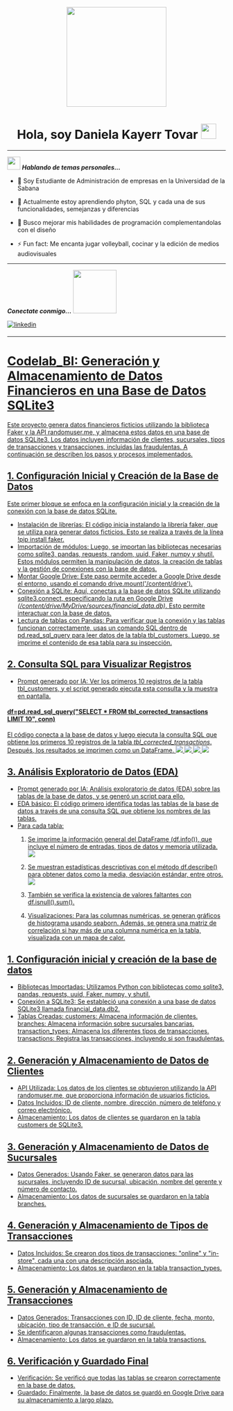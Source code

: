 <p align="center">
  <img src="https://github.com/Danielakato/codelAB_bi/blob/9005d2e9f06882bcac92256e915831b3c536be56/portada%20Daniela%20Kayerr.png" height= "230"/>
</p>

<div align "center">
<h1 align="center"> Hola, soy Daniela Kayerr Tovar 
  <img src="https://media.giphy.com/media/hvRJCLFzcasrR4ia7z/giphy.gif" width="35"> </h1>
<ing src="https://github.com/Danielakato/codelAB_bi/commit/bf2b7c96d2894da5f193319745e47c9c651201ea">  

---

<img src="https://media.giphy.com/media/ObNTw8Uzwy6KQ/giphy.gif" width="30px">&nbsp;***Hablando de temas personales...***
- 🔭 Soy Estudiante de Administración de empresas en la Universidad de la Sabana
  
- 🌱 Actualmente estoy aprendiendo phyton, SQL y cada una de sus funcionalidades, semejanzas y diferencias
  
- 👯 Busco mejorar mis habilidades de programación complementandolas con el diseño
  
- ⚡ Fun fact: Me encanta jugar volleyball, cocinar y la edición de medios audiovisuales

---
***Conectate conmigo...*** <img src='https://raw.githubusercontent.com/ShahriarShafin/ShahriarShafin/main/Assets/handshake.gif' width="100px">

<div align=left>
<a href="https://www.linkedin.com/in/daniela-kayerr" target="_blank">
<img src=https://img.shields.io/badge/linkedin-%2300acee.svg?color=405DE6&style=for-the-badge&logo=linkedin&logoColor=white alt=linkedin style="margin-bottom: 5px;" />

---

# Codelab_BI: Generación y Almacenamiento de Datos Financieros en una Base de Datos SQLite3
Este proyecto genera datos financieros ficticios utilizando la biblioteca Faker y la API randomuser.me, y almacena estos datos en una base de datos SQLite3. Los datos incluyen información de clientes, sucursales, tipos de transacciones y transacciones, incluidas las fraudulentas. A continuación se describen los pasos y procesos implementados.

## 1. Configuración Inicial y Creación de la Base de Datos
Este primer bloque se enfoca en la configuración inicial y la creación de la conexión con la base de datos SQLite.
- Instalación de librerías: El código inicia instalando la librería faker, que se utiliza para generar datos ficticios. Esto se realiza a través de la línea !pip install faker.
- Importación de módulos: Luego, se importan las bibliotecas necesarias como sqlite3, pandas, requests, random, uuid, Faker, numpy y shutil. Estos módulos permiten la manipulación de datos, la creación de tablas y la gestión de conexiones con la base de datos.
- Montar Google Drive: Este paso permite acceder a Google Drive desde el entorno, usando el comando drive.mount('/content/drive').
- Conexión a SQLite: Aquí, conectas a la base de datos SQLite utilizando sqlite3.connect, especificando la ruta en Google Drive *(/content/drive/MyDrive/sources/financial_data.db)*. Esto permite interactuar con la base de datos.
- Lectura de tablas con Pandas: Para verificar que la conexión y las tablas funcionan correctamente, usas un comando SQL dentro de pd.read_sql_query para leer datos de la tabla tbl_customers. Luego, se imprime el contenido de esa tabla para su inspección.

## 2. Consulta SQL para Visualizar Registros
- Prompt generado por IA: Ver los primeros 10 registros de la tabla tbl_customers, y el script generado ejecuta esta consulta y la muestra en pantalla.
#### df=pd.read_sql_query("SELECT * FROM tbl_corrected_transactions LIMIT 10", conn)
El código conecta a la base de datos y luego ejecuta la consulta SQL que obtiene los primeros 10 registros de la tabla *tbl_corrected_transactions*. 
Después, los resultados se imprimen como un DataFrame.
<img src="https://private-user-images.githubusercontent.com/179054771/366516221-c85a3881-c12d-479a-8c3b-2bd001f72392.png?jwt=eyJhbGciOiJIUzI1NiIsInR5cCI6IkpXVCJ9.eyJpc3MiOiJnaXRodWIuY29tIiwiYXVkIjoicmF3LmdpdGh1YnVzZXJjb250ZW50LmNvbSIsImtleSI6ImtleTUiLCJleHAiOjE3MjYwNjc5NzYsIm5iZiI6MTcyNjA2NzY3NiwicGF0aCI6Ii8xNzkwNTQ3NzEvMzY2NTE2MjIxLWM4NWEzODgxLWMxMmQtNDc5YS04YzNiLTJiZDAwMWY3MjM5Mi5wbmc_WC1BbXotQWxnb3JpdGhtPUFXUzQtSE1BQy1TSEEyNTYmWC1BbXotQ3JlZGVudGlhbD1BS0lBVkNPRFlMU0E1M1BRSzRaQSUyRjIwMjQwOTExJTJGdXMtZWFzdC0xJTJGczMlMkZhd3M0X3JlcXVlc3QmWC1BbXotRGF0ZT0yMDI0MDkxMVQxNTE0MzZaJlgtQW16LUV4cGlyZXM9MzAwJlgtQW16LVNpZ25hdHVyZT02OWJlMTQyZWM2ZWE3ZmViNmMwMDQ1YTM3YmVjMGFmOGY2Yzk0ZjYxZmM1MTMwODNkYTAyY2RlZDczNWRmNGYyJlgtQW16LVNpZ25lZEhlYWRlcnM9aG9zdCZhY3Rvcl9pZD0wJmtleV9pZD0wJnJlcG9faWQ9MCJ9.ierNEiaIAJbKgZzR3uhLUZxlP0Fj6nLiSDjBpzwjmvo">
<img src="https://github.com/Danielakato/codelAB_bi/blob/main/codigo%202.png">
<img src="https://github.com/Danielakato/codelAB_bi/blob/main/codigo%203.png">
<img src="https://github.com/Danielakato/codelAB_bi/blob/main/codigo%204.png">


## 3. Análisis Exploratorio de Datos (EDA)
- Prompt generado por IA: Análisis exploratorio de datos (EDA) sobre las tablas de la base de datos, y se generó un script para ello.
- EDA básico: El código primero identifica todas las tablas de la base de datos a través de una consulta SQL que obtiene los nombres de las tablas.
- Para cada tabla:
  1. Se imprime la información general del DataFrame (df.info()), que incluye el número de entradas, tipos de datos y memoria utilizada.
     <img src="https://github.com/Danielakato/codelAB_bi/blob/main/codigo%205.png">
  3. Se muestran estadísticas descriptivas con el método df.describe() para obtener datos como la media, desviación estándar, entre otros.
     <img src="https://github.com/Danielakato/codelAB_bi/upload/main">
  5. También se verifica la existencia de valores faltantes con df.isnull().sum().
     
  7. Visualizaciones: Para las columnas numéricas, se generan gráficos de histograma usando seaborn. Además, se genera una matriz de correlación si hay más de una columna numérica en la tabla, visualizada con un mapa de calor.








## 1. Configuración inicial y creación de la base de datos
- Bibliotecas Importadas: Utilizamos Python con bibliotecas como sqlite3, pandas, requests, uuid, Faker, numpy, y shutil.
- Conexión a SQLite3: Se estableció una conexión a una base de datos SQLite3 llamada financial_data.db2.
- Tablas Creadas:
    customers: Almacena información de clientes.
    branches: Almacena información sobre sucursales bancarias.
    transaction_types: Almacena los diferentes tipos de transacciones.
    transactions: Registra las transacciones, incluyendo si son fraudulentas.
  
## 2. Generación y Almacenamiento de Datos de Clientes
- API Utilizada: Los datos de los clientes se obtuvieron utilizando la API randomuser.me, que proporciona información de usuarios ficticios.
- Datos Incluidos: ID de cliente, nombre, dirección, número de teléfono y correo electrónico.
- Almacenamiento: Los datos de clientes se guardaron en la tabla customers de SQLite3.

## 3. Generación y Almacenamiento de Datos de Sucursales
- Datos Generados: Usando Faker, se generaron datos para las sucursales, incluyendo ID de sucursal, ubicación, nombre del gerente y número de contacto.
- Almacenamiento: Los datos de sucursales se guardaron en la tabla branches.

## 4. Generación y Almacenamiento de Tipos de Transacciones
- Datos Incluidos: Se crearon dos tipos de transacciones: "online" y "in-store", cada una con una descripción asociada.
- Almacenamiento: Los datos se guardaron en la tabla transaction_types.

## 5. Generación y Almacenamiento de Transacciones
- Datos Generados: Transacciones con ID, ID de cliente, fecha, monto, ubicación, tipo de transacción, e ID de sucursal.
- Se identificaron algunas transacciones como fraudulentas.
- Almacenamiento: Los datos se guardaron en la tabla transactions.

## 6. Verificación y Guardado Final
- Verificación: Se verificó que todas las tablas se crearon correctamente en la base de datos.
- Guardado: Finalmente, la base de datos se guardó en Google Drive para su almacenamiento a largo plazo.
